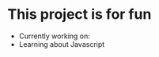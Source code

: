 <h1>This project is for fun</h1>
<ul>
  <li>Currently working on:</li>
  <li>Learning about Javascript</li>
</ul>
